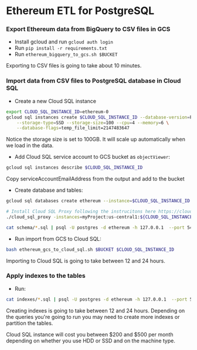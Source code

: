 # Ethereum ETL for PostgreSQL

### Export Ethereum data from BigQuery to CSV files in GCS

- Install gcloud and run `gcloud auth login`
- Run `pip install -r requirements.txt`
- Run `ethereum_bigquery_to_gcs.sh $BUCKET`

Exporting to CSV files is going to take about 10 minutes.

### Import data from CSV files to PostgreSQL database in Cloud SQL

- Create a new Cloud SQL instance 

```bash
export CLOUD_SQL_INSTANCE_ID=ethereum-0
gcloud sql instances create $CLOUD_SQL_INSTANCE_ID --database-version=POSTGRES_11 --root-password=<your_password> \
    --storage-type=SSD --storage-size=100 --cpu=4 --memory=6 \
    --database-flags=temp_file_limit=2147483647
```

Notice the storage size is set to 100GB. It will scale up automatically when we load in the data.

- Add Cloud SQL service account to GCS bucket as `objectViewer`:

```bash
gcloud sql instances describe $CLOUD_SQL_INSTANCE_ID
```

Copy serviceAccountEmailAddress from the output and add to the bucket

- Create database and tables:

```bash
gcloud sql databases create ethereum --instance=$CLOUD_SQL_INSTANCE_ID

# Install Cloud SQL Proxy following the instrucitons here https://cloud.google.com/sql/docs/mysql/sql-proxy#install
./cloud_sql_proxy -instances=myProject:us-central1:${CLOUD_SQL_INSTANCE_ID}=tcp:5432

cat schema/*.sql | psql -U postgres -d ethereum -h 127.0.0.1  --port 5433 -a
```

- Run import from GCS to Cloud SQL:

```bash
bash ethereum_gcs_to_cloud_sql.sh $BUCKET $CLOUD_SQL_INSTANCE_ID
```

Importing to Cloud SQL is going to take between 12 and 24 hours.

### Apply indexes to the tables

- Run:

```bash
cat indexes/*.sql | psql -U postgres -d ethereum -h 127.0.0.1  --port 5433 -a
```

Creating indexes is going to take between 12 and 24 hours. Depending on the queries you're going to run
you may need to create more indexes or partition the tables.

Cloud SQL instance will cost you between $200 and $500 per month depending on 
whether you use HDD or SSD and on the machine type. 

